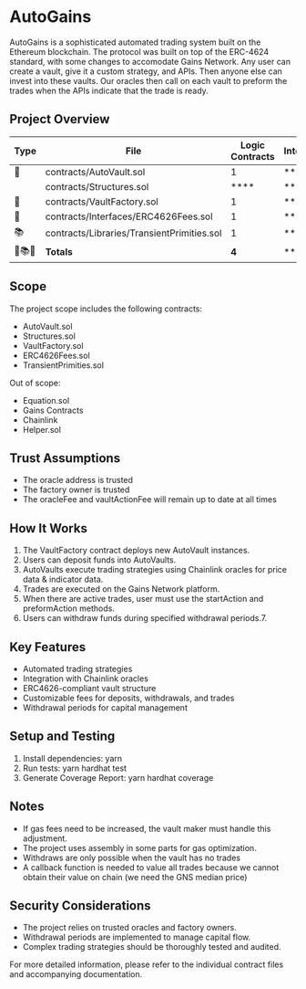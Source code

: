 # AutoGains

AutoGains is a sophisticated automated trading system built on the Ethereum blockchain.
The protocol was built on top of the ERC-4624 standard, with some changes to accomodate Gains Network.
Any user can create a vault, give it a custom strategy, and APIs. Then anyone else can invest into these vaults.
Our oracles then call on each vault to preform the trades when the APIs indicate that the trade is ready.

## 

## Project Overview

| Type | File   | Logic Contracts | Interfaces | Lines | nLines | nSLOC | Comment Lines | Complex. Score | Capabilities |
| ---- | ------ | --------------- | ---------- | ----- | ------ | ----- | ------------- | -------------- | ------------ | 
| 📝 | contracts/AutoVault.sol | 1 | **** | 858 | 791 | 477 | 220 | 321 | **** |
|  | contracts/Structures.sol | **** | **** | 46 | 46 | 25 | 22 | **** | **** |
| 📝 | contracts/VaultFactory.sol | 1 | **** | 428 | 401 | 235 | 122 | 152 | **** |
| 🎨 | contracts/Interfaces/ERC4626Fees.sol | 1 | **** | 226 | 183 | 131 | 24 | 88 | **** |
| 📚 | contracts/Libraries/TransientPrimities.sol | 1 | **** | 94 | 82 | 61 | 8 | 85 | **<abbr title='Uses Assembly'>🖥</abbr>** |
| 📝📚🎨 | **Totals** | **4** | **** | **1652**  | **1503** | **929** | **396** | **646** | **<abbr title='Uses Assembly'>🖥</abbr>** |

## Scope

The project scope includes the following contracts:
- AutoVault.sol
- Structures.sol
- VaultFactory.sol
- ERC4626Fees.sol
- TransientPrimities.sol

Out of scope:
- Equation.sol
- Gains Contracts
- Chainlink
- Helper.sol

## Trust Assumptions

- The oracle address is trusted
- The factory owner is trusted
- The oracleFee and vaultActionFee will remain up to date at all times

## How It Works
1. The VaultFactory contract deploys new AutoVault instances.
2. Users can deposit funds into AutoVaults.
3. AutoVaults execute trading strategies using Chainlink oracles for price data & indicator data.
4. Trades are executed on the Gains Network platform.
5. When there are active trades, user must use the startAction and preformAction methods.
7. Users can withdraw funds during specified withdrawal periods.7. 

## Key Features

- Automated trading strategies
- Integration with Chainlink oracles
- ERC4626-compliant vault structure
- Customizable fees for deposits, withdrawals, and trades
- Withdrawal periods for capital management

## Setup and Testing

1. Install dependencies: yarn
2. Run tests: yarn hardhat test
3. Generate Coverage Report: yarn hardhat coverage
   
## Notes

- If gas fees need to be increased, the vault maker must handle this adjustment.
- The project uses assembly in some parts for gas optimization.
- Withdraws are only possible when the vault has no trades
- A callback function is needed to value all trades because we cannot obtain their value on chain (we need the GNS median price)

## Security Considerations

- The project relies on trusted oracles and factory owners.
- Withdrawal periods are implemented to manage capital flow.
- Complex trading strategies should be thoroughly tested and audited.

For more detailed information, please refer to the individual contract files and accompanying documentation.
